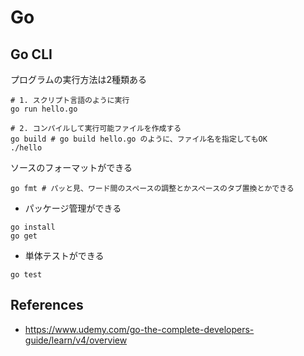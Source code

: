 # Go

## Go CLI

プログラムの実行方法は2種類ある

```shell
# 1. スクリプト言語のように実行
go run hello.go

# 2. コンパイルして実行可能ファイルを作成する
go build # go build hello.go のように、ファイル名を指定してもOK
./hello
```

ソースのフォーマットができる
```shell
go fmt # パッと見、ワード間のスペースの調整とかスペースのタブ置換とかできる
```

* パッケージ管理ができる
```shell
go install
go get
```

* 単体テストができる
```shell
go test
```

## References
- <https://www.udemy.com/go-the-complete-developers-guide/learn/v4/overview>
